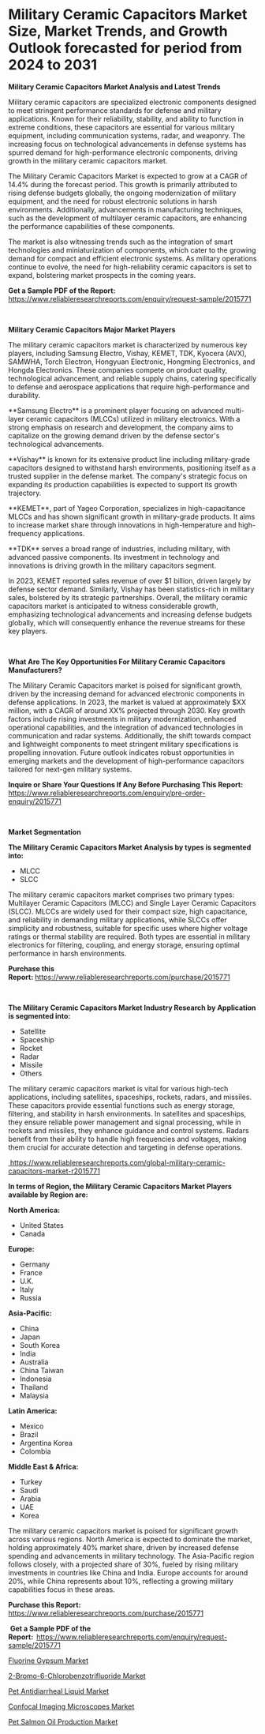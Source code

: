 <p><h1>Military Ceramic Capacitors Market Size, Market Trends, and Growth Outlook forecasted for period from 2024 to 2031</h1></p><p><strong>Military Ceramic Capacitors Market Analysis and Latest Trends</strong></p>
<p><p>Military ceramic capacitors are specialized electronic components designed to meet stringent performance standards for defense and military applications. Known for their reliability, stability, and ability to function in extreme conditions, these capacitors are essential for various military equipment, including communication systems, radar, and weaponry. The increasing focus on technological advancements in defense systems has spurred demand for high-performance electronic components, driving growth in the military ceramic capacitors market.</p><p>The Military Ceramic Capacitors Market is expected to grow at a CAGR of 14.4% during the forecast period. This growth is primarily attributed to rising defense budgets globally, the ongoing modernization of military equipment, and the need for robust electronic solutions in harsh environments. Additionally, advancements in manufacturing techniques, such as the development of multilayer ceramic capacitors, are enhancing the performance capabilities of these components. </p><p>The market is also witnessing trends such as the integration of smart technologies and miniaturization of components, which cater to the growing demand for compact and efficient electronic systems. As military operations continue to evolve, the need for high-reliability ceramic capacitors is set to expand, bolstering market prospects in the coming years.</p></p>
<p><strong>Get a Sample PDF of the Report:&nbsp;</strong> <a href="https://www.reliableresearchreports.com/enquiry/request-sample/2015771?utm_campaign=1635&utm_medium=2&utm_source=Github&utm_content=ia&utm_term=27102024&utm_id=military-ceramic-capacitors">https://www.reliableresearchreports.com/enquiry/request-sample/2015771</a></p>
<p>&nbsp;</p>
<p><strong>Military Ceramic Capacitors Major Market Players</strong></p>
<p><p>The military ceramic capacitors market is characterized by numerous key players, including Samsung Electro, Vishay, KEMET, TDK, Kyocera (AVX), SAMWHA, Torch Electron, Hongyuan Electronic, Hongming Electronics, and Hongda Electronics. These companies compete on product quality, technological advancement, and reliable supply chains, catering specifically to defense and aerospace applications that require high-performance and durability.</p><p>**Samsung Electro** is a prominent player focusing on advanced multi-layer ceramic capacitors (MLCCs) utilized in military electronics. With a strong emphasis on research and development, the company aims to capitalize on the growing demand driven by the defense sector's technological advancements.</p><p>**Vishay** is known for its extensive product line including military-grade capacitors designed to withstand harsh environments, positioning itself as a trusted supplier in the defense market. The company's strategic focus on expanding its production capabilities is expected to support its growth trajectory.</p><p>**KEMET**, part of Yageo Corporation, specializes in high-capacitance MLCCs and has shown significant growth in military-grade products. It aims to increase market share through innovations in high-temperature and high-frequency applications.</p><p>**TDK** serves a broad range of industries, including military, with advanced passive components. Its investment in technology and innovations is driving growth in the military capacitors segment.</p><p>In 2023, KEMET reported sales revenue of over $1 billion, driven largely by defense sector demand. Similarly, Vishay has been statistics-rich in military sales, bolstered by its strategic partnerships. Overall, the military ceramic capacitors market is anticipated to witness considerable growth, emphasizing technological advancements and increasing defense budgets globally, which will consequently enhance the revenue streams for these key players.</p></p>
<p>&nbsp;</p>
<p><strong>What Are The Key Opportunities For Military Ceramic Capacitors Manufacturers?</strong></p>
<p><p>The Military Ceramic Capacitors market is poised for significant growth, driven by the increasing demand for advanced electronic components in defense applications. In 2023, the market is valued at approximately $XX million, with a CAGR of around XX% projected through 2030. Key growth factors include rising investments in military modernization, enhanced operational capabilities, and the integration of advanced technologies in communication and radar systems. Additionally, the shift towards compact and lightweight components to meet stringent military specifications is propelling innovation. Future outlook indicates robust opportunities in emerging markets and the development of high-performance capacitors tailored for next-gen military systems.</p></p>
<p><strong>Inquire or Share Your Questions If Any Before Purchasing This Report:</strong> <a href="https://www.reliableresearchreports.com/enquiry/pre-order-enquiry/2015771?utm_campaign=1635&utm_medium=2&utm_source=Github&utm_content=ia&utm_term=27102024&utm_id=military-ceramic-capacitors">https://www.reliableresearchreports.com/enquiry/pre-order-enquiry/2015771</a></p>
<p>&nbsp;</p>
<p><strong>Market Segmentation</strong></p>
<p><strong>The Military Ceramic Capacitors Market Analysis by types is segmented into:</strong></p>
<p><ul><li>MLCC</li><li>SLCC</li></ul></p>
<p><p>The military ceramic capacitors market comprises two primary types: Multilayer Ceramic Capacitors (MLCC) and Single Layer Ceramic Capacitors (SLCC). MLCCs are widely used for their compact size, high capacitance, and reliability in demanding military applications, while SLCCs offer simplicity and robustness, suitable for specific uses where higher voltage ratings or thermal stability are required. Both types are essential in military electronics for filtering, coupling, and energy storage, ensuring optimal performance in harsh environments.</p></p>
<p><strong>Purchase this Report:&nbsp;</strong><a href="https://www.reliableresearchreports.com/purchase/2015771?utm_campaign=1635&utm_medium=2&utm_source=Github&utm_content=ia&utm_term=27102024&utm_id=military-ceramic-capacitors">https://www.reliableresearchreports.com/purchase/2015771</a></p>
<p>&nbsp;</p>
<p><strong>The Military Ceramic Capacitors Market Industry Research by Application is segmented into:</strong></p>
<p><ul><li>Satellite</li><li>Spaceship</li><li>Rocket</li><li>Radar</li><li>Missile</li><li>Others</li></ul></p>
<p><p>The military ceramic capacitors market is vital for various high-tech applications, including satellites, spaceships, rockets, radars, and missiles. These capacitors provide essential functions such as energy storage, filtering, and stability in harsh environments. In satellites and spaceships, they ensure reliable power management and signal processing, while in rockets and missiles, they enhance guidance and control systems. Radars benefit from their ability to handle high frequencies and voltages, making them crucial for accurate detection and targeting in defense operations.</p></p>
<p><a href="https://www.reliableresearchreports.com/global-military-ceramic-capacitors-market-r2015771?utm_campaign=1635&utm_medium=2&utm_source=Github&utm_content=ia&utm_term=27102024&utm_id=military-ceramic-capacitors">&nbsp;https://www.reliableresearchreports.com/global-military-ceramic-capacitors-market-r2015771</a></p>
<p><strong>In terms of Region, the Military Ceramic Capacitors Market Players available by Region are:</strong></p>
<p>
    <p> <strong> North America: </strong>
        <ul>
            <li>United States</li>
            <li>Canada</li>
        </ul>
        </p> 
    <p> <strong> Europe: </strong>
        <ul>
            <li>Germany</li>
            <li>France</li>
            <li>U.K.</li>
            <li>Italy</li>
            <li>Russia</li>
        </ul>
        </p> 
    <p> <strong> Asia-Pacific: </strong>
        <ul>
            <li>China</li>
            <li>Japan</li>
            <li>South Korea</li>
            <li>India</li>
            <li>Australia</li>
            <li>China Taiwan</li>
            <li>Indonesia</li>
            <li>Thailand</li>
            <li>Malaysia</li>
        </ul>
        </p> 
    <p> <strong> Latin America: </strong>
        <ul>
            <li>Mexico</li>
            <li>Brazil</li>
            <li>Argentina Korea</li>
            <li>Colombia</li>
        </ul>
        </p> 
    <p> <strong> Middle East & Africa: </strong>
        <ul>
            <li>Turkey</li>
            <li>Saudi</li>
            <li>Arabia</li>
            <li>UAE</li>
            <li>Korea</li>
        </ul>
    </p>
    </p>
<p><p>The military ceramic capacitors market is poised for significant growth across various regions. North America is expected to dominate the market, holding approximately 40% market share, driven by increased defense spending and advancements in military technology. The Asia-Pacific region follows closely, with a projected share of 30%, fueled by rising military investments in countries like China and India. Europe accounts for around 20%, while China represents about 10%, reflecting a growing military capabilities focus in these areas.</p></p>
<p><strong>Purchase this Report: </strong><a href="https://www.reliableresearchreports.com/purchase/2015771?utm_campaign=1635&utm_medium=2&utm_source=Github&utm_content=ia&utm_term=27102024&utm_id=military-ceramic-capacitors">https://www.reliableresearchreports.com/purchase/2015771</a></p>
<p>&nbsp;<strong>Get a Sample PDF of the Report:&nbsp;&nbsp;</strong><a href="https://www.reliableresearchreports.com/enquiry/request-sample/2015771?utm_campaign=1635&utm_medium=2&utm_source=Github&utm_content=ia&utm_term=27102024&utm_id=military-ceramic-capacitors">https://www.reliableresearchreports.com/enquiry/request-sample/2015771</a></p>
<p><strong></strong></p>
<p><p><a href="https://www.linkedin.com/pulse/fluorine-gypsum-market-opportunities-emerging-global-13nzc?utm_campaign=1635&utm_medium=2&utm_source=Github&utm_content=ia&utm_term=27102024&utm_id=military-ceramic-capacitors">Fluorine Gypsum Market</a></p><p><a href="https://www.linkedin.com/pulse/global-2-bromo-6-chlorobenzotrifluoride-market-sector2024-bmcrc?utm_campaign=1635&utm_medium=2&utm_source=Github&utm_content=ia&utm_term=27102024&utm_id=military-ceramic-capacitors">2-Bromo-6-Chlorobenzotrifluoride Market</a></p><p><a href="https://www.linkedin.com/pulse/global-pet-antidiarrheal-liquid-market-trends-innovations-ughbc?utm_campaign=1635&utm_medium=2&utm_source=Github&utm_content=ia&utm_term=27102024&utm_id=military-ceramic-capacitors">Pet Antidiarrheal Liquid Market</a></p><p><a href="https://github.com/HeatherFernandez476/Market-Research-Report-List-1/blob/main/confocal-imaging-microscopes-market.md?utm_campaign=1635&utm_medium=2&utm_source=Github&utm_content=ia&utm_term=27102024&utm_id=military-ceramic-capacitors">Confocal Imaging Microscopes Market</a></p><p><a href="https://www.linkedin.com/pulse/pet-salmon-oil-production-market-size-growth-trends-statistics-eu37f?utm_campaign=1635&utm_medium=2&utm_source=Github&utm_content=ia&utm_term=27102024&utm_id=military-ceramic-capacitors">Pet Salmon Oil Production Market</a></p></p>
